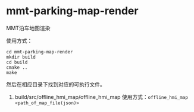 # mmt-parking-map-render
MMT泊车地图渲染

使用方式：
```shell
cd mmt-parking-map-render
mkdir build
cd build
cmake ..
make
```

然后在相应目录下找到对应的可执行文件。

1. build/src/offline_hmi_map/offline_hmi_map
使用方式：`offline_hmi_map <path_of_map_file(json)>`
